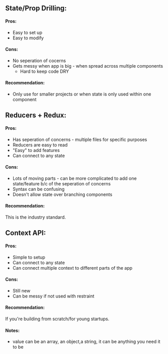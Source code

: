 ## State/Prop Drilling:
#### Pros:
- Easy to set up
- Easy to modify 

#### Cons:
- No seperation of cocerns
- Gets messy when app is big - when spread across multiple components
   - Hard to keep code DRY

#### Recommendation: 
- Only use for smaller projects or when state is only used within one component


## Reducers + Redux:
#### Pros:
- Has seperation of concerns - multiple files for specific purposes
- Reducers are easy to read
- "Easy" to add features
- Can connect to any state

#### Cons:
- Lots of moving parts - can be more complicated to add one state/feature b/c of the seperation of concerns
- Syntax can be confusing
- Doesn't allow state over branching components

#### Recommendation:
This is the industry standard.


## Context API:
#### Pros:
- Simple to setup
- Can connect to any state
- Can connect multiple context to different parts of the app

#### Cons:
- Still new
- Can be messy if not used with restraint

#### Recommendation:
If you're building from scratch/for young startups.

#### Notes:
- value can be an array, an object,a string, it can be anything you need it to be
